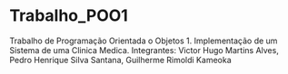 # Trabalho_POO1
 Trabalho de Programação Orientada o Objetos 1.
 Implementação de um Sistema de uma Clinica Medica.
 Integrantes: Victor Hugo Martins Alves, Pedro Henrique Silva Santana, Guilherme Rimoldi Kameoka
